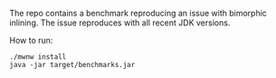 The repo contains a benchmark reproducing an issue with bimorphic inlining. The issue reproduces with all recent JDK versions.

How to run:
```
./mwnw install
java -jar target/benchmarks.jar
```
